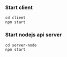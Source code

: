 ### Start client

```shell
cd client
npm start
```

### Start nodejs api server

```shell
cd server-node
npm start
```
